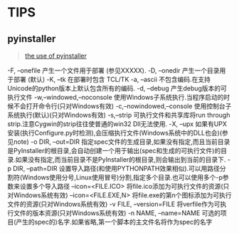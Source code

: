 # **TIPS**

## pyinstaller
>[the use of pyinstaller](https://blog.csdn.net/qq_34106574/article/details/82964110)

-F, –onefile	产生一个文件用于部署 (参见XXXXX).
-D, –onedir	产生一个目录用于部署 (默认)
-K, –tk	在部署时包含 TCL/TK
-a, –ascii	不包含编码.在支持Unicode的python版本上默认包含所有的编码.
-d, –debug	产生debug版本的可执行文件
-w,–windowed,–noconsole	使用Windows子系统执行.当程序启动的时候不会打开命令行(只对Windows有效)
-c,–nowindowed,–console	使用控制台子系统执行(默认)(只对Windows有效)
-s,–strip	可执行文件和共享库将run through strip.注意Cygwin的strip往往使普通的win32 Dll无法使用.
-X, –upx	如果有UPX安装(执行Configure.py时检测),会压缩执行文件(Windows系统中的DLL也会)(参见note)
-o DIR, –out=DIR	指定spec文件的生成目录,如果没有指定,而且当前目录是PyInstaller的根目录,会自动创建一个用于输出(spec和生成的可执行文件)的目录.如果没有指定,而当前目录不是PyInstaller的根目录,则会输出到当前的目录下.
-p DIR, –path=DIR	设置导入路径(和使用PYTHONPATH效果相似).可以用路径分割符(Windows使用分号,Linux使用冒号)分割,指定多个目录.也可以使用多个-p参数来设置多个导入路径
–icon=<FILE.ICO>	将file.ico添加为可执行文件的资源(只对Windows系统有效)
–icon=<FILE.EXE,N>	将file.exe的第n个图标添加为可执行文件的资源(只对Windows系统有效)
-v FILE, –version=FILE	将verfile作为可执行文件的版本资源(只对Windows系统有效)
-n NAME, –name=NAME	可选的项目(产生的spec的)名字.如果省略,第一个脚本的主文件名将作为spec的名字
